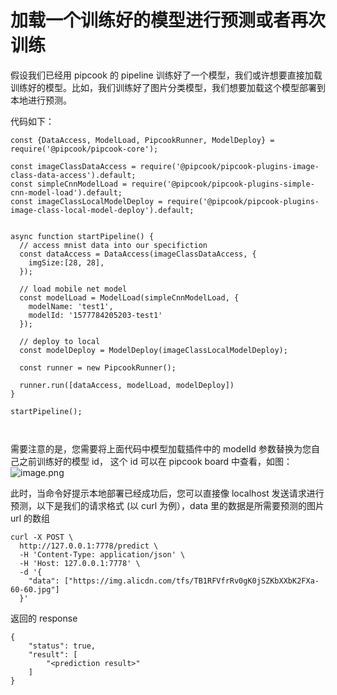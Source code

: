 # 加载一个训练好的模型进行预测或者再次训练

假设我们已经用 pipcook 的 pipeline 训练好了一个模型，我们或许想要直接加载训练好的模型。比如，我们训练好了图片分类模型，我们想要加载这个模型部署到本地进行预测。

代码如下：

```
const {DataAccess, ModelLoad, PipcookRunner, ModelDeploy} = require('@pipcook/pipcook-core');

const imageClassDataAccess = require('@pipcook/pipcook-plugins-image-class-data-access').default;
const simpleCnnModelLoad = require('@pipcook/pipcook-plugins-simple-cnn-model-load').default;
const imageClassLocalModelDeploy = require('@pipcook/pipcook-plugins-image-class-local-model-deploy').default;


async function startPipeline() {
  // access mnist data into our specifiction
  const dataAccess = DataAccess(imageClassDataAccess, {
    imgSize:[28, 28],
  });

  // load mobile net model
  const modelLoad = ModelLoad(simpleCnnModelLoad, {
    modelName: 'test1',
    modelId: '1577784205203-test1'
  });

  // deploy to local
  const modelDeploy = ModelDeploy(imageClassLocalModelDeploy);

  const runner = new PipcookRunner();

  runner.run([dataAccess, modelLoad, modelDeploy])
}

startPipeline();



```


需要注意的是，您需要将上面代码中模型加载插件中的 modelId 参数替换为您自己之前训练好的模型 id， 这个 id 可以在 pipcook board 中查看，如图：<br />![image.png](https://cdn.nlark.com/yuque/0/2019/png/654014/1577784838889-b2ec66bc-aa7b-43ad-87a0-088fa7d85516.png#align=left&display=inline&height=139&name=image.png&originHeight=278&originWidth=1722&size=94819&status=done&style=none&width=861)

此时，当命令好提示本地部署已经成功后，您可以直接像 localhost 发送请求进行预测，以下是我们的请求格式 (以 curl 为例），data 里的数据是所需要预测的图片 url 的数组

```
curl -X POST \
  http://127.0.0.1:7778/predict \
  -H 'Content-Type: application/json' \
  -H 'Host: 127.0.0.1:7778' \
  -d '{
    "data": ["https://img.alicdn.com/tfs/TB1RFVfrRv0gK0jSZKbXXbK2FXa-60-60.jpg"]
  }'
```

返回的 response

```
{
    "status": true,
    "result": [
        "<prediction result>"
    ]
}
```

